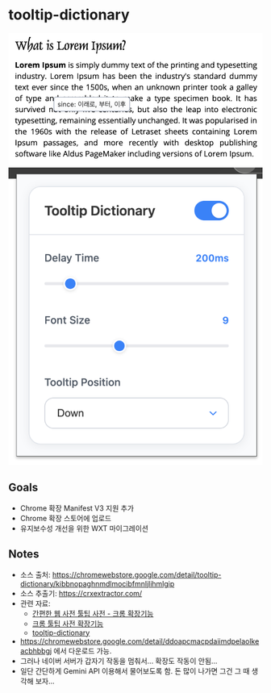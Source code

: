 # tooltip-dictionary

![스크린샷 툴팁](screenshot_tooltip.png)
![스크린샷 팝업](screenshot_popup.png)

## Goals
* Chrome 확장 Manifest V3 지원 추가
* Chrome 확장 스토어에 업로드
* 유지보수성 개선을 위한 WXT 마이그레이션

## Notes
* 소스 출처: https://chromewebstore.google.com/detail/tooltip-dictionary/kibbnopaghnmdlmocibfmnljlihmlgip
* 소스 추출기: https://crxextractor.com/
* 관련 자료:
  * [간편한 웹 사전 툴팁 사전 - 크롬 확장기능](https://codexromanoff.tistory.com/187)
  * [크롬 툴팁 사전 확장기능](https://just4kox.blogspot.com/2010/08/%ED%81%AC%EB%A1%AC-%ED%88%B4%ED%8C%81-%EC%82%AC%EC%A0%84-%ED%99%95%EC%9E%A5%EA%B8%B0%EB%8A%A5.html)
  * [tooltip-dictionary](https://github.com/seoh/tooltip-dictionary)
* https://chromewebstore.google.com/detail/ddoapcmacpdaiimdpelaolkeacbhbbgj 에서 다운로드 가능.
* 그러나 네이버 서버가 갑자기 작동을 멈춰서... 확장도 작동이 안됨...
* 일단 간단하게 Gemini API 이용해서 물어보도록 함. 돈 많이 나가면 그건 그 때 생각해 보자...
